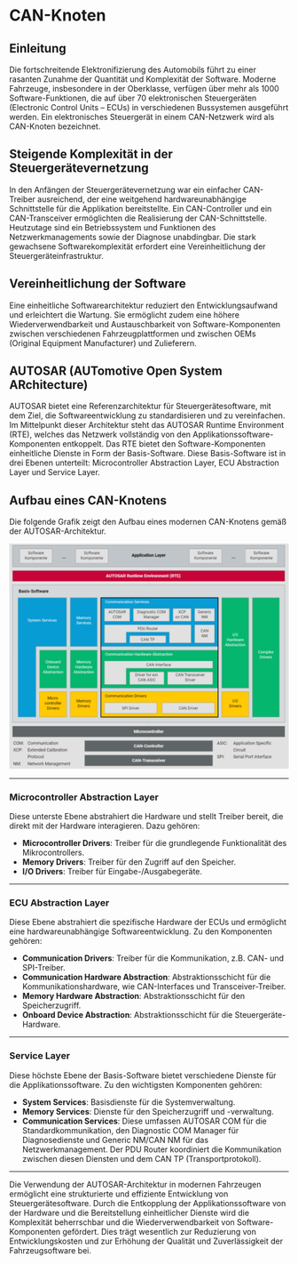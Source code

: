 # CAN-Knoten

## Einleitung

Die fortschreitende Elektronifizierung des Automobils führt zu einer rasanten Zunahme der Quantität und Komplexität der Software. Moderne Fahrzeuge, insbesondere in der Oberklasse, verfügen über mehr als 1000 Software-Funktionen, die auf über 70 elektronischen Steuergeräten (Electronic Control Units – ECUs) in verschiedenen Bussystemen ausgeführt werden. Ein elektronisches Steuergerät in einem CAN-Netzwerk wird als CAN-Knoten bezeichnet.

## Steigende Komplexität in der Steuergerätevernetzung

In den Anfängen der Steuergerätevernetzung war ein einfacher CAN-Treiber ausreichend, der eine weitgehend hardwareunabhängige Schnittstelle für die Applikation bereitstellte. Ein CAN-Controller und ein CAN-Transceiver ermöglichten die Realisierung der CAN-Schnittstelle. Heutzutage sind ein Betriebssystem und Funktionen des Netzwerkmanagements sowie der Diagnose unabdingbar. Die stark gewachsene Softwarekomplexität erfordert eine Vereinheitlichung der Steuergeräteinfrastruktur.

## Vereinheitlichung der Software

Eine einheitliche Softwarearchitektur reduziert den Entwicklungsaufwand und erleichtert die Wartung. Sie ermöglicht zudem eine höhere Wiederverwendbarkeit und Austauschbarkeit von Software-Komponenten zwischen verschiedenen Fahrzeugplattformen und zwischen OEMs (Original Equipment Manufacturer) und Zulieferern.

## AUTOSAR (AUTomotive Open System ARchitecture)

AUTOSAR bietet eine Referenzarchitektur für Steuergerätesoftware, mit dem Ziel, die Softwareentwicklung zu standardisieren und zu vereinfachen. Im Mittelpunkt dieser Architektur steht das AUTOSAR Runtime Environment (RTE), welches das Netzwerk vollständig von den Applikationssoftware-Komponenten entkoppelt. Das RTE bietet den Software-Komponenten einheitliche Dienste in Form der Basis-Software. Diese Basis-Software ist in drei Ebenen unterteilt: Microcontroller Abstraction Layer, ECU Abstraction Layer und Service Layer.

## Aufbau eines CAN-Knotens

Die folgende Grafik zeigt den Aufbau eines modernen CAN-Knotens gemäß der AUTOSAR-Architektur.

![CAN-AUTOSAR](/img/can/can_autosar.png)

---

### Microcontroller Abstraction Layer

Diese unterste Ebene abstrahiert die Hardware und stellt Treiber bereit, die direkt mit der Hardware interagieren. Dazu gehören:

- **Microcontroller Drivers**: Treiber für die grundlegende Funktionalität des Mikrocontrollers.
- **Memory Drivers**: Treiber für den Zugriff auf den Speicher.
- **I/O Drivers**: Treiber für Eingabe-/Ausgabegeräte.

---

### ECU Abstraction Layer

Diese Ebene abstrahiert die spezifische Hardware der ECUs und ermöglicht eine hardwareunabhängige Softwareentwicklung. Zu den Komponenten gehören:

- **Communication Drivers**: Treiber für die Kommunikation, z.B. CAN- und SPI-Treiber.
- **Communication Hardware Abstraction**: Abstraktionsschicht für die Kommunikationshardware, wie CAN-Interfaces und Transceiver-Treiber.
- **Memory Hardware Abstraction**: Abstraktionsschicht für den Speicherzugriff.
- **Onboard Device Abstraction**: Abstraktionsschicht für die Steuergeräte-Hardware.

---

### Service Layer

Diese höchste Ebene der Basis-Software bietet verschiedene Dienste für die Applikationssoftware. Zu den wichtigsten Komponenten gehören:

- **System Services**: Basisdienste für die Systemverwaltung.
- **Memory Services**: Dienste für den Speicherzugriff und -verwaltung.
- **Communication Services**: Diese umfassen AUTOSAR COM für die Standardkommunikation, den Diagnostic COM Manager für Diagnosedienste und Generic NM/CAN NM für das Netzwerkmanagement. Der PDU Router koordiniert die Kommunikation zwischen diesen Diensten und dem CAN TP (Transportprotokoll).

---

Die Verwendung der AUTOSAR-Architektur in modernen Fahrzeugen ermöglicht eine strukturierte und effiziente Entwicklung von Steuergerätesoftware. Durch die Entkopplung der Applikationssoftware von der Hardware und die Bereitstellung einheitlicher Dienste wird die Komplexität beherrschbar und die Wiederverwendbarkeit von Software-Komponenten gefördert. Dies trägt wesentlich zur Reduzierung von Entwicklungskosten und zur Erhöhung der Qualität und Zuverlässigkeit der Fahrzeugsoftware bei.
